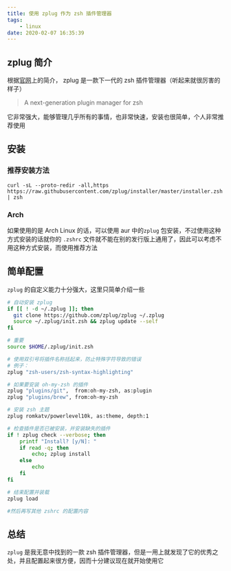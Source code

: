 ```yaml
---
title: 使用 zplug 作为 zsh 插件管理器
tags:
    - linux
date: 2020-02-07 16:35:39
---
```



## zplug 简介

根据[官网](http://zplug.github.io)上的简介， zplug 是一款下一代的 zsh 插件管理器（听起来就很厉害的样子）

> A next-generation plugin manager for zsh

它非常强大，能够管理几乎所有的事情，也非常快速，安装也很简单，个人非常推荐使用

## 安装

### 推荐安装方法

```shell
curl -sL --proto-redir -all,https https://raw.githubusercontent.com/zplug/installer/master/installer.zsh | zsh
```

### Arch

如果使用的是 Arch Linux 的话，可以使用 aur 中的`zplug` 包安装，不过使用这种方式安装的话就你的 `.zshrc` 文件就不能在别的发行版上通用了，因此可以考虑不用这种方式安装，而使用推荐方法

## 简单配置

`zplug` 的自定义能力十分强大，这里只简单介绍一些

```bash
# 自动安装 zplug
if [[ ! -d ~/.zplug ]]; then
  git clone https://github.com/zplug/zplug ~/.zplug
  source ~/.zplug/init.zsh && zplug update --self
fi

# 重要
source $HOME/.zplug/init.zsh

# 使用双引号将插件名称括起来，防止特殊字符导致的错误
# 例子：
zplug "zsh-users/zsh-syntax-highlighting"

# 如果要安装 oh-my-zsh 的插件
zplug "plugins/git",  from:oh-my-zsh, as:plugin
zplug "plugins/brew", from:oh-my-zsh

# 安装 zsh 主题
zplug romkatv/powerlevel10k, as:theme, depth:1

# 检查插件是否已被安装，并安装缺失的插件
if ! zplug check --verbose; then
    printf "Install? [y/N]: "
    if read -q; then
        echo; zplug install
    else
        echo
    fi
fi

# 结束配置并装载
zplug load

#然后再写其他 zshrc 的配置内容

```

## 总结

`zplug` 是我无意中找到的一款 zsh 插件管理器，但是一用上就发现了它的优秀之处，并且配置起来很方便，因而十分建议现在就开始使用它

